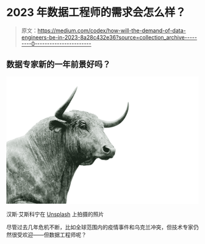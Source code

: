 # 2023 年数据工程师的需求会怎么样？

> 原文：<https://medium.com/codex/how-will-the-demand-of-data-engineers-be-in-2023-8a28c432e36?source=collection_archive---------0----------------------->

## 数据专家新的一年前景好吗？

![](img/c85baa0c20ed0ef5e65eb916de249625.png)

汉斯·艾斯科宁在 [Unsplash](https://unsplash.com/s/photos/wallstreet?utm_source=unsplash&utm_medium=referral&utm_content=creditCopyText) 上拍摄的照片

尽管过去几年危机不断，比如全球范围内的疫情事件和乌克兰冲突，但技术专家仍然很受欢迎——但数据工程师呢？